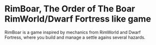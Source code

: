 # RimBoar, The Order of The Boar RimWorld/Dwarf Fortress like game

 RimBoar is a game inspired by mechanics from RimWorld and Dwarf Fortress, where you build and manage a settle agains several hazards.